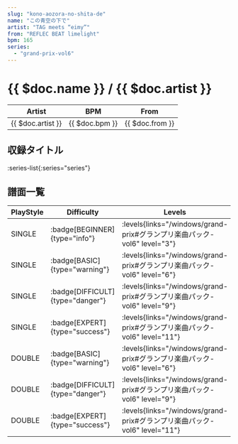```yaml
---
slug: "kono-aozora-no-shita-de"
name: "この青空の下で"
artist: "TAG meets “eimy”"
from: "REFLEC BEAT limelight"
bpm: 165
series:
  - "grand-prix-vol6"
---
```


# {{ $doc.name }} / {{ $doc.artist }}

|Artist|BPM|From|
|------|---|----|
|{{ $doc.artist }}|{{ $doc.bpm }}|{{ $doc.from }}|

## 収録タイトル

:series-list{:series="series"}

## 譜面一覧

|PlayStyle|Difficulty|Levels|Notes|Movie|
|---------|----------|------|-----|-----|
|SINGLE| :badge[BEGINNER]{type="info"}| :levels{links="/windows/grand-prix#グランプリ楽曲パック-vol6" level="3"}|113/0||
|SINGLE| :badge[BASIC]{type="warning"}| :levels{links="/windows/grand-prix#グランプリ楽曲パック-vol6" level="6"}|196/11||
|SINGLE| :badge[DIFFICULT]{type="danger"}| :levels{links="/windows/grand-prix#グランプリ楽曲パック-vol6" level="9"}|317/3||
|SINGLE| :badge[EXPERT]{type="success"}| :levels{links="/windows/grand-prix#グランプリ楽曲パック-vol6" level="11"}|407/4||
|DOUBLE| :badge[BASIC]{type="warning"}| :levels{links="/windows/grand-prix#グランプリ楽曲パック-vol6" level="6"}|222/0||
|DOUBLE| :badge[DIFFICULT]{type="danger"}| :levels{links="/windows/grand-prix#グランプリ楽曲パック-vol6" level="9"}|293/6||
|DOUBLE| :badge[EXPERT]{type="success"}| :levels{links="/windows/grand-prix#グランプリ楽曲パック-vol6" level="11"}|413/3||
